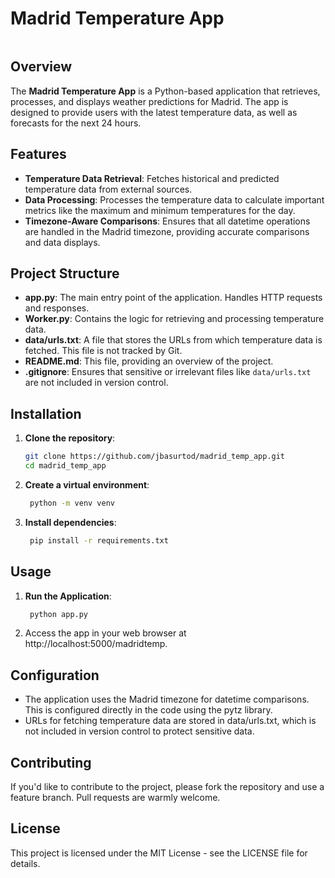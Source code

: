 # Madrid Temperature App

<img href="https://github.com/jbasurtod/madrid_temp_app/blob/main/img/live_app.png" width="300" />

## Overview

The **Madrid Temperature App** is a Python-based application that retrieves, processes, and displays weather predictions for Madrid. The app is designed to provide users with the latest temperature data, as well as forecasts for the next 24 hours.

## Features

- **Temperature Data Retrieval**: Fetches historical and predicted temperature data from external sources.
- **Data Processing**: Processes the temperature data to calculate important metrics like the maximum and minimum temperatures for the day.
- **Timezone-Aware Comparisons**: Ensures that all datetime operations are handled in the Madrid timezone, providing accurate comparisons and data displays.

## Project Structure

- **app.py**: The main entry point of the application. Handles HTTP requests and responses.
- **Worker.py**: Contains the logic for retrieving and processing temperature data.
- **data/urls.txt**: A file that stores the URLs from which temperature data is fetched. This file is not tracked by Git.
- **README.md**: This file, providing an overview of the project.
- **.gitignore**: Ensures that sensitive or irrelevant files like `data/urls.txt` are not included in version control.

## Installation

1. **Clone the repository**:
   ```bash
   git clone https://github.com/jbasurtod/madrid_temp_app.git
   cd madrid_temp_app
   ```

2. **Create a virtual environment**:
   ```bash
    python -m venv venv
    ```

3. **Install dependencies**:
   ```bash
    pip install -r requirements.txt
    ```

## Usage

1. **Run the Application**:
   ```bash
    python app.py
    ```
2. Access the app in your web browser at http://localhost:5000/madridtemp.

## Configuration
- The application uses the Madrid timezone for datetime comparisons. This is configured directly in the code using the pytz library.
- URLs for fetching temperature data are stored in data/urls.txt, which is not included in version control to protect sensitive data.

## Contributing
If you'd like to contribute to the project, please fork the repository and use a feature branch. Pull requests are warmly welcome.

## License
This project is licensed under the MIT License - see the LICENSE file for details.
